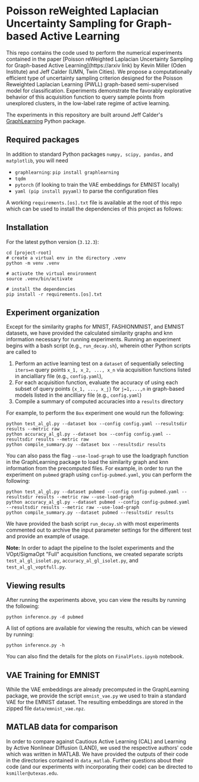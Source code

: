 # Poisson reWeighted Laplacian Uncertainty Sampling for Graph-based Active Learning

This repo contains the code used to perform the numerical experiments contained in the paper [Poisson reWeighted Laplacian Uncertainty Sampling for Graph-based Active Learning](https://arxiv link) by Kevin Miller (Oden Institute) and Jeff Calder (UMN, Twin Cities). We propose a computationally efficient type of uncertainty sampling criterion designed for the Poisson Reweighted Laplacian Learning (PWLL) graph-based semi-supervised model for classification. Experiments demonstrate the favorably explorative behavior of this acquisition function to query sample points from unexplored clusters, in the low-label rate regime of active learning. 

The experiments in this repository are built around Jeff Calder's [GraphLearning](https://github.com/jwcalder/GraphLearning) Python package. 

## Required packages

In addition to standard Python packages ``numpy, scipy, pandas,`` and ``matplotlib``, you will need 
* ``graphlearning``: ``pip install graphlearning``
* ``tqdm``
* ``pytorch`` (if looking to train the VAE embeddings for EMNIST locally)
* `yaml (pip install pyyaml)` to parse the configuration files

A working `requirements.[os].txt` file is available at the root of this repo which can be used to install the dependencies of this project as follows:

## Installation

For the latest python version (`3.12.3`):

```
cd [project-root]
# create a virtual env in the directory .venv
python -m venv .venv 

# activate the virtual environment
source .venv/bin/activate

# install the dependencies
pip install -r requirements.[os].txt
```

## Experiment organization

Except for the similarity graphs for MNIST, FASHIONMNIST, and EMNIST datasets, we have provided the calculated similarity graphs and knn information necessary for running experiments. Running an experiment begins with a bash script (e.g., ``run_decay.sh``), wherein other Python scripts are called to
1. Perform an active learning test on a ``dataset`` of sequentially selecting ``iters=n`` query points ``x_1, x_2, ..., x_n`` via acquisition functions listed in ancialliary file (e.g., ``config.yaml``),
2. For each acquisition function, evaluate the accuracy of using each subset of query points ``{x_1, ..., x_j}`` for ``j=1,...,n`` in graph-based models listed in the ancilliary file (e.g., ``config.yaml``)
3. Compile a summary of computed accuracies into a ``results`` directory

For example, to perform the ``Box`` experiment one would run the following:
```
python test_al_gl.py --dataset box --config config.yaml --resultsdir results --metric raw
python accuracy_al_gl.py --dataset box --config config.yaml --resultsdir results --metric raw
python compile_summary.py --dataset box --resultsdir results
```

You can also pass the flag `--use-load-graph` to use the loadgraph function in the GraphLearning package to load the similarity graph and knn information from the precomputed files. For example, in order to run the experiment on `pubmed` graph using `config-pubmed.yaml`, you can perform the following:

```
python test_al_gl.py --dataset pubmed --config config-pubmed.yaml --resultsdir results --metric raw --use-load-graph
python accuracy_al_gl.py --dataset pubmed --config config-pubmed.yaml --resultsdir results --metric raw --use-load-graph
python compile_summary.py --dataset pubmed --resultsdir results
```

We have provided the bash script ``run_decay.sh`` with most experiments commented out to archive the input parameter settings for the different test and provide an example of usage.

__Note:__ In order to adapt the pipeline to the Isolet experiments and the VOpt/SigmaOpt "Full" acquisition functions, we created separate scripts ``test_al_gl_isolet.py``, ``accuracy_al_gl_isolet.py``, and ``test_al_gl_voptfull.py``. 

## Viewing results

After running the experiments above, you can view the results by running the following:
```
python inference.py -d pubmed
```

A list of options are available for viewing the results, which can be viewed by running:
```
python inference.py -h
```

You can also find the details for the plots on `FinalPlots.ipynb` notebook.
 
## VAE Training for EMNIST

While the VAE embeddings are already precomputed in the GraphLearning package, we provide the script ``emnist_vae.py`` we used to train a standard VAE for the EMNIST dataset. The resulting embeddings are stored in the zipped file ``data/emnist_vae.npz``.


## MATLAB data for comparison

In order to compare against Cautious Active Learning (CAL) and Learning by Active Nonlinear Diffusion (LAND), we used the respective authors' code which was written in MATLAB. We have provided the outputs of their code in the directories contained in ``data_matlab``. Further questions about their code (and our experiments with incorporating their code) can be directed to ``ksmiller@utexas.edu``. 
